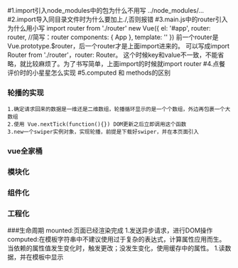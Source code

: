#1.import引入node_modules中的包为什么不用写 ../node_modules/...
#2.import导入同目录文件时为什么要加上./,否则报错
#3.main.js中的router引入为什么用小写 import router from './router'
	new Vue({
	  el: '#app',
	  router: router, //简写：router 
	  components: { App },
	  template: '<App/>'
	})
	前一个router是Vue.prototype.$router，后一个router才是上面import进来的。
	可以写成import Router from './router'，router: Router。
	这个时候key和value不一致，不能省略，就比较麻烦了。为了书写简单，上面import的时候就import router
#4.点餐评价时的小星星怎么实现
#5.computed 和 methods的区别


### 轮播的实现
	1.确定请求回来的数据是一维还是二维数组，轮播循环显示的是一个个数组，外边再包裹一个大数组
	2.使用 Vue.nextTick(function(){}) DOM更新之后立即调用这个函数
	3.new一个swiper实例对象，实现轮播，前提是下载好swiper，并在本页面引入

### vue全家桶 
### 模块化
### 组件化
### 工程化
	


###生命周期
	mounted:页面已经渲染完成
		1.发送异步请求，进行DOM操作
	computed:在模板字符串中不建议使用过于复杂的表达式，计算属性应用而生。
			当依赖的属性值发生变化时，触发更改；没发生变化，使用缓存中的属性。
		1.读数据，并在模板中显示